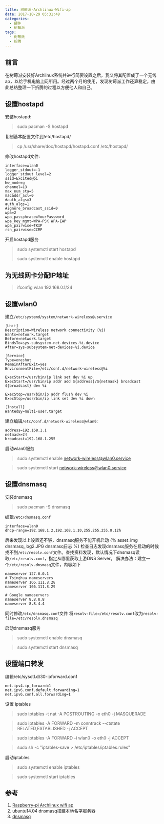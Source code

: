 ```yaml
---
title: 树莓派-Archlinux-Wifi-ap
date: 2017-10-29 05:31:48
categories:
  - 硬件
  - 树莓派
tags:
  - 树莓派
  - 折腾
---
```


## 前言

在树莓派安装好Archlinux系统并进行简要设置之后，我又将其配置成了一个无线ap，以给手机电脑上网所用。经过两个月的使用，发现树莓派工作还算稳定，由此总结整理一下折腾的过程以方便他人和自己。

<!-- more -->

## 设置hostapd

安装hostapd:
>sudo pacman -S hostapd

复制基本配置文件到/etc/hostapd/
>cp /usr/share/doc/hostapd/hostapd.conf /etc/hostapd/

修改hostapd文件:
    
    interface=wlan0
    logger_stdout=-1
    logger_stdout_level=2
    ssid=Excited@pi
    hw_mode=g
    channel=13
    max_num_sta=5
    macaddr_acl=0
    #auth_algs=3
    auth_algs=1
    #ignore_broadcast_ssid=0
    wpa=2
    wpa_passphrase=YourPassword
    wpa_key_mgmt=WPA-PSK WPA-EAP
    wpa_pairwise=TKIP
    rsn_pairwise=CCMP

开启hostapd服务
>sudo systemctl start hostapd
>
>sudo systemctl enable hostapd

## 为无线网卡分配IP地址
>ifconfig wlan 192.168.0.1/24

## 设置wlan0
建立`/etc/systemd/system/network-wireless@.service`
    
    [Unit]
    Description=Wireless network connectivity (%i)
    Wants=network.target
    Before=network.target
    BindsTo=sys-subsystem-net-devices-%i.device
    After=sys-subsystem-net-devices-%i.device

    [Service]
    Type=oneshot
    RemainAfterExit=yes
    EnvironmentFile=/etc/conf.d/network-wireless@%i

    ExecStart=/usr/bin/ip link set dev %i up
    ExecStart=/usr/bin/ip addr add ${address}/${netmask} broadcast ${broadcast} dev %i

    ExecStop=/usr/bin/ip addr flush dev %i
    ExecStop=/usr/bin/ip link set dev %i down

    [Install]
    WantedBy=multi-user.target

建立编辑`/etc/conf.d/network-wireless@wlan0`:

    address=192.168.1.1
    netmask=24
    broadcast=192.168.1.255

启动wlan0服务
>sudo systemctl enable network-wireless@wlan0.service

>sudo systemctl start network-wireless@wlan0.service

## 设置dnsmasq
安装dnsmasq
>sudo pacman -S dnsmasq

编辑`/etc/dnsmasq.conf`

    interface=wlan0
    dhcp-range=192.168.1.2,192.168.1.10,255.255.255.0,12h
后来发现以上设置还不够，dnsmasq服务不能开机启动
{% asset_img dnsmasq_log2.JPG dnsmasq日志 %}
检查日志发现dnsmasq服务在启动的时候找不到`/etc/resolv.conf`文件。查找资料发现，默认情况下dnsmasq读取`/etc/resolv.conf`，指定从哪里获取上游DNS Server。
解决办法：建立一个`/etc/resolv.dnsmasq`文件，内容如下
    
    nameserver 127.0.0.1
    # Tsinghua nameservers
    nameserver 166.111.8.28
    nameserver 166.111.8.29

    # Google nameservers
    nameserver 8.8.8.8
    nameserver 8.8.4.4
同时修改`/etc/dnsmasq.conf`文件
将`resolv-file=/etc/resolv.conf`改为`resolv-file=/etc/resolv.dnsmasq`

启动dnsmasq服务
>sudo systemctl enable dnsmasq

>sudo systemctl start dnsmasq

## 设置端口转发
编辑/etc/sysctl.d/30-ipforward.conf

    net.ipv4.ip_forward=1
    net.ipv6.conf.default.forwarding=1
    net.ipv6.conf.all.forwarding=1

设置 iptables
>sudo iptables -t nat -A POSTROUTING -o eth0 -j MASQUERADE

>sudo iptables -A FORWARD -m conntrack --ctstate RELATED,ESTABLISHED -j ACCEPT

>sudo iptables -A FORWARD -i wlan0 -o eth0 -j ACCEPT

>sudo sh -c "iptables-save > /etc/iptables/iptables.rules"

启动iptables
>sudo systemctl enable iptables

>sudo systemctl start iptables

## 参考
1. [Raspberry-pi Archlinux wifi ap](http://blog.carlcarl.me/1399/raspberry_pi_archlinux_wifi_ap/)
2. [ubuntu14.04 dnsmasq搭建本地名字服务器](http://www.cnblogs.com/asnjudy/p/4687193.html)
3. [dnsmasq](https://wiki.archlinux.org/index.php/Dnsmasq)